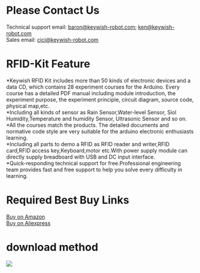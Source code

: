 # Please Contact Us
Technical support email: baron@keywish-robot.com; ken@keywish-robot.com</br> 
Sales email: cici@keywish-robot.com</br>



# RFID-Kit Feature
*Keywish RFID Kit includes more than 50 kinds of electronic devices and a data CD, which contains 28 experiment courses for the Arduino. Every course has a detailed PDF manual including module introduction, the experiment purpose, the experiment principle, circuit diagram, source code, physical map,etc.</br>
*Including all kinds of sensor as Rain Sensor,Water-level Sensor, Siol Humidity,Temperature and humidity Sensor, Ultrasonic Sensor and so on.</br>
*All the courses match the products. The detailed documents and normative code style are very suitable for the arduino electronic enthusiasts learning.</br>
*Including all parts to demo a RFID as RFID reader and writer,RFID card,RFID access key,Keyboard,motor etc.With power supply module can directly supply breadboard with USB and DC input interface.</br>
*Quick-responding technical support for free.Professional engineering team provides fast and free support to help you solve every difficulty in learning.</br>

# Required Best Buy Links
[Buy on Amazon](https://www.amazon.com/dp/B01N4FYZO1) </br>
[Buy on Aliexpress](https://www.aliexpress.com/store/product/KeyWish-Super-RFID-Sensor-Starter-Kit-With-Tutorial-28-Lessons-For-Arduino-UNO-R3-With-Rain/3269016_32841900322.html?spm=2114.12010610.0.0.616016e05tP5S8)
# download method
![](https://github.com/keywish/keywish-arduino-rfid-kit/raw/master/Image.png)
